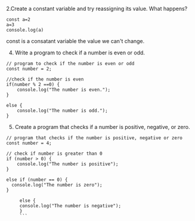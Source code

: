 2.Create a constant variable and try reassigning its value. What happens?
```
const a=2
a=3
console.log(a)
```
const is a consatant variable the value we can't change.






4. Write a program to check if a number is even or odd.
```
// program to check if the number is even or odd
const number = 2;

//check if the number is even
if(number % 2 ==0) {
    console.log("The number is even.");
}

else {
    console.log("The number is odd.");
}
```


5. Create a program that checks if a number is positive, negative, or zero.
```
// program that checks if the number is positive, negative or zero
const number = 4;

// check if number is greater than 0
if (number > 0) {
    console.log("The number is positive");
}

else if (number == 0) {
  console.log("The number is zero");
}

     else {
     console.log("The number is negative");
     }
     ```
  
    
    